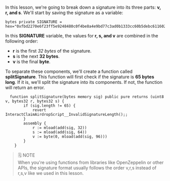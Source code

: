In this lesson, we're going to break down a signature into its three parts: **v, r, and s**. We'll start by saving the signature as a variable:

```solidity
bytes private SIGNATURE = hex="0xfbd2270e6f23ff5e9248480c0f4be8a4e9bd77c3ad0b1333cc60b5debc611602a2a06c24085d8d7c038bad84edc1144dc11c";
```
In this **SIGNATURE** variable, the values for **r, s, and v** are combined in the following order:

* **r** is the first *32 bytes* of the signature.
* **s** is the next **32 bytes**.
* **v** is the final **byte**.

To separate these components, we'll create a function called **splitSignature**. This function will first check if the signature is **65 bytes long**. If it is, we'll split the signature into its components. If not, the function will return an error.

```solidity
  function splitSignature(bytes memory sig) public pure returns (uint8 v, bytes32 r, bytes32 s) {
        if (sig.length != 65) {
            revert InteractClaimAirdropScript__InvalidSignatureLength();;
        }
        assembly {
            r := mload(add(sig, 32))
            s := mload(add(sig, 64))
            v := byte(0, mload(add(sig, 96)))
        }
    }
```
>🗒️ NOTE <br> When you're using functions from libraries like OpenZeppelin or other APIs, the signature format usually follows the order v,r,s instead of r,s,v like we used in this lesson.